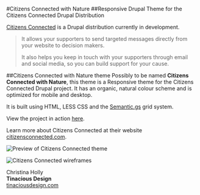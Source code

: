#Citizens Connected with Nature
##Responsive Drupal Theme for the Citizens Connected Drupal Distribution

[Citizens Connected](http://www.citizensconnected.com/) is a Drupal distribution currently in development.

> It allows your supporters to send targeted messages directly from your website to decision makers. 
> 
> It also helps you keep in touch with your supporters through email and social media, so you can build support for your cause.

##Citizens Connected with Nature theme
Possibly to be named **Citizens Connected with Nature**, this theme is a Responsive theme for the Citizens Connected Drupal project. It has an organic, natural colour scheme and is optimized for mobile and desktop.

It is built using HTML, LESS CSS and the [Semantic.gs](http://semantic.gs) grid system.

View the project in action [here](http://christinaholly.com/qa/citizensconnected/).

Learn more about Citizens Connected at their website [citizensconnected.com](http://citizensconnected.com/).

![Preview of Citizens Connected theme](https://raw.github.com/tinacious/citizens-connected-theme/master/planning/preview.png)

![Citizens Connected wireframes](https://raw.github.com/tinacious/citizens-connected-theme/master/planning/wireframes.png)

Christina Holly  
**Tinacious Design**  
[tinaciousdesign.com](http://tinaciousdesign.com)